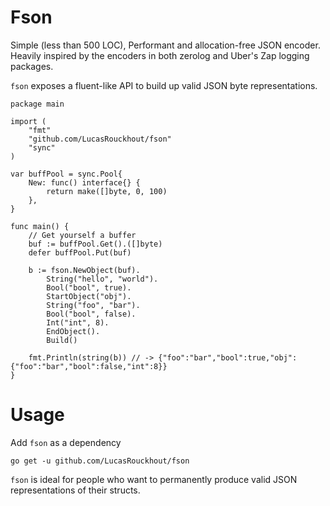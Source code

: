 # Fson

Simple (less than 500 LOC), Performant and allocation-free JSON encoder. Heavily inspired by the encoders in both
zerolog and Uber's Zap logging packages. 

`fson` exposes a fluent-like API to build up valid JSON byte representations.

```golang
package main

import (
	"fmt"
	"github.com/LucasRouckhout/fson"
	"sync"
)

var buffPool = sync.Pool{
	New: func() interface{} {
		return make([]byte, 0, 100)
	},
}

func main() {
	// Get yourself a buffer
	buf := buffPool.Get().([]byte)
	defer buffPool.Put(buf)

	b := fson.NewObject(buf).
		String("hello", "world").
		Bool("bool", true).
		StartObject("obj").
		String("foo", "bar").
		Bool("bool", false).
		Int("int", 8).
		EndObject().
		Build()

	fmt.Println(string(b)) // -> {"foo":"bar","bool":true,"obj":{"foo":"bar","bool":false,"int":8}}
}
```

# Usage

Add `fson` as a dependency

```
go get -u github.com/LucasRouckhout/fson
```

`fson` is ideal for people who want to permanently produce valid JSON representations of their structs.

